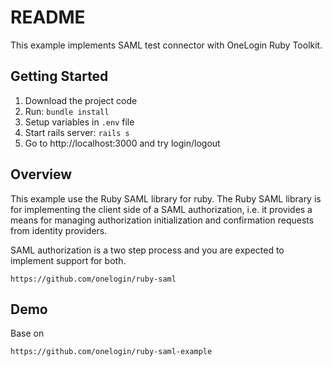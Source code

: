 # README

This example implements SAML test connector with OneLogin Ruby Toolkit.

Getting Started
---------------
1. Download the project code
2. Run: `bundle install`
3. Setup variables in `.env` file
4. Start rails server: `rails s`
5. Go to http://localhost:3000 and try login/logout

Overview
--------
This example use the Ruby SAML library for ruby.
The Ruby SAML library is for implementing the client side of a SAML authorization, i.e. it provides a means for managing authorization initialization and confirmation requests from identity providers.

SAML authorization is a two step process and you are expected to implement support for both.

`https://github.com/onelogin/ruby-saml`

Demo
----
Base on

`https://github.com/onelogin/ruby-saml-example`
